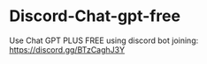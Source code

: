 # Discord-Chat-gpt-free
Use Chat GPT PLUS FREE using discord bot joining: https://discord.gg/BTzCaghJ3Y







                                                                                                                                                                                          
